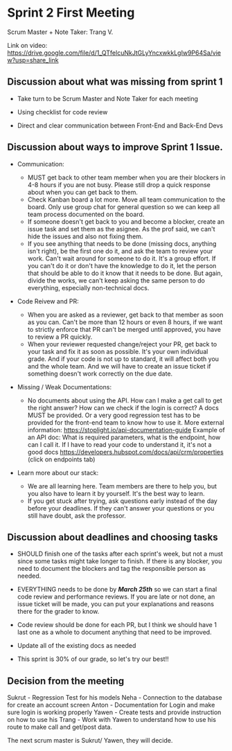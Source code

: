 # Sprint 2 First Meeting 

Scrum Master + Note Taker: Trang V. 

Link on video: https://drive.google.com/file/d/1_QTfelcuNkJtGLyYncxwkkLgIw9P64Sa/view?usp=share_link

## Discussion about what was missing from sprint 1 

- Take turn to be Scrum Master and Note Taker for each meeting

- Using checklist for code review 

- Direct and clear communication between Front-End and Back-End Devs

## Discussion about ways to improve Sprint 1 Issue. 

- Communication: 
    - MUST get back to other team member when you are their blockers in 4-8 hours if you are not busy. Please still drop a quick response about when you can get back to them.
    - Check Kanban board a lot more. Move all team communication to the board. Only use group chat for general question so we can keep all team process documented on the board.
    - If someone doesn't get back to you and become a blocker, create an issue task and set them as the asignee. As the prof said, we can't hide the issues and also not fixing them. 
    - If you see anything that needs to be done (missing docs, anything isn't right), be the first one do it, and ask the team to review your work. Can't wait around for someone to do it. It's a group effort. If you can't do it or don't have the knowledge to do it, let the person that should be able to do it know that it needs to be done. But again, divide the works, we can't keep asking the same person to do everything, especially non-technical docs. 

- Code Reivew and PR: 
    - When you are asked as a reviewer, get back to that member as soon as you can. Can't be more than 12 hours or even 8 hours, if we want to strictly enforce that PR can't be merged until approved, you have to review a PR quickly. 
    - When your reviewer requested change/reject your PR, get back to your task and fix it as soon as possible. It's your own individual grade. And if your code is not up to standard, it will affect both you and the whole team.  And we will have to create an issue ticket if something doesn't work correctly on the due date.

- Missing / Weak Documentations: 
    - No documents about using the API. How can I make a get call to get the right answer? How can we check if the login is correct? A docs MUST be provided. Or a very good regression test has to be provided for the front-end team to know how to use it. 
    More external information: https://stoplight.io/api-documentation-guide
    Example of an API doc: What is required parameters, what is the endpoint, how can I call it. If I have to read your code to understand it, it's not a good docs 
    https://developers.hubspot.com/docs/api/crm/properties (click on endpoints tab)

- Learn more about our stack:
    - We are all learning here. Team members are there to help you, but you also have to learn it by yourself. It's the best way to learn.
    - If you get stuck after trying, ask questions early instead of the day before your deadlines. If they can't answer your questions or you still have doubt, ask the professor. 

## Discussion about deadlines and choosing tasks 

- SHOULD finish one of the tasks after each sprint's week, but not a must since some tasks might take longer to finish. If there is any blocker, you need to document the blockers and tag the responsible person as needed. 

- EVERYTHING needs to be done by _**March 25th**_ so we can start a final code review and performance reviews. If you are late or not done, an issue ticket will be made, you can put your explanations and reasons there for the grader to know. 

- Code review should be done for each PR, but I think we should have 1 last one as a whole to document anything that need to be improved.

- Update all of the existing docs as needed

- This sprint is 30% of our grade, so let's try our best!! 


## Decision from the meeting 

Sukrut - Regression Test for his models
Neha - Connection to the database for create an account screen 
Anton - Documentation for Login and make sure login is working properly 
Yawen - Create tests and provide instruction on how to use his 
Trang - Work with Yawen to understand how to use his route to make call and get/post data. 

The next scrum master is Sukrut/ Yawen, they will decide. 
